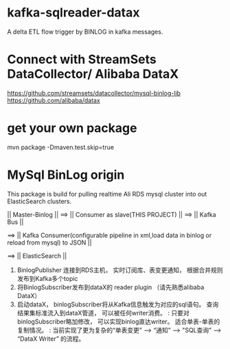 # kafka-sqlreader-datax
A delta ETL flow trigger by BINLOG in kafka messages.

# Connect with  StreamSets DataCollector/ Alibaba DataX
https://github.com/streamsets/datacollector/mysql-binlog-lib
https://github.com/alibaba/datax

# get your own package
mvn package -Dmaven.test.skip=true

# MySql BinLog origin
This package is build for pulling realtime Ali RDS mysql cluster into out ElasticSearch clusters.

|| Master-Binlog || ==> || Consumer as slave(THIS PROJECT) || ==> || Kafka Bus ||

==> || Kafka Consumer(configurable pipeline in xml,load data in binlog or reload from mysql) to JSON ||

==> || ElasticSearch ||



1. BinlogPublisher 连接到RDS主机， 实时订阅库、表变更通知， 根据合并规则发布到Kafka多个topic
2. 将BinlogSubscriber发布到dataX的 reader plugin （请先熟悉alibaba DataX）
3. 启动dataX， binlogSubscriber将从Kafka信息触发为对应的sql语句。 查询结果集标准流入到dataX管道， 可以被任何writer消费。
: 只要对binlogSubscriber略加修改， 可以实现binlog直达writer。 适合单表-单表的复制情况。
: 当前实现了更为复杂的“单表变更” --> “通知” --> "SQL查询" --> “DataX Writer” 的流程。
